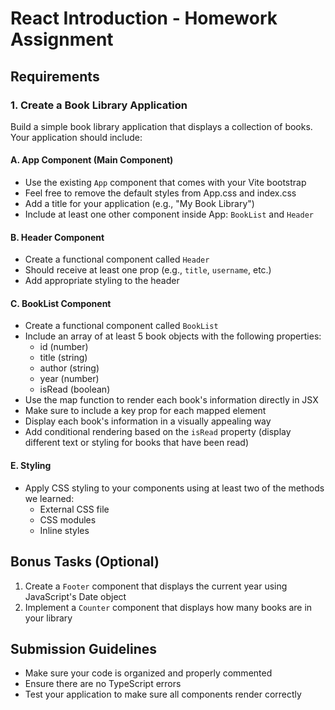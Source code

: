 # React Introduction - Homework Assignment

## Requirements

### 1. Create a Book Library Application

Build a simple book library application that displays a collection of books. Your application should include:

#### A. App Component (Main Component)
- Use the existing `App` component that comes with your Vite bootstrap
- Feel free to remove the default styles from App.css and index.css
- Add a title for your application (e.g., "My Book Library")
- Include at least one other component inside App: `BookList` and `Header`

#### B. Header Component
- Create a functional component called `Header`
- Should receive at least one prop (e.g., `title`, `username`, etc.)
- Add appropriate styling to the header

#### C. BookList Component
- Create a functional component called `BookList`
- Include an array of at least 5 book objects with the following properties:
  - id (number)
  - title (string)
  - author (string)
  - year (number)
  - isRead (boolean)
- Use the map function to render each book's information directly in JSX
- Make sure to include a key prop for each mapped element
- Display each book's information in a visually appealing way
- Add conditional rendering based on the `isRead` property (display different text or styling for books that have been read)

#### E. Styling
- Apply CSS styling to your components using at least two of the methods we learned:
  - External CSS file
  - CSS modules
  - Inline styles

## Bonus Tasks (Optional)
1. Create a `Footer` component that displays the current year using JavaScript's Date object
2. Implement a `Counter` component that displays how many books are in your library

## Submission Guidelines
- Make sure your code is organized and properly commented
- Ensure there are no TypeScript errors
- Test your application to make sure all components render correctly